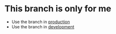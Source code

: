 # This branch is only for me

- Use the branch in  [production](https://github.com/godofredoninja/simply/tree/master)
- Use the branch in  [development](https://github.com/godofredoninja/simply/tree/dev)